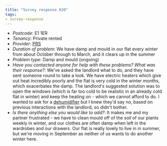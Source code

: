 ```yaml
---
title: "Survey response 020"
tags:
- survey-response
---
```


- *Postcode*: E1 1ER  
- *Tenancy*: Private rented  
- *Provider*: [PRS](providers/PRS)
- *Duration of problem*: We have damp and mould in our flat every winter from about October through to March, and it clears up in the summer
- *Problem type*: Damp and mould (ongoing)  
- *Have you contacted anyone for help with these problems? What was their response?*: We've asked the landlord what to do, and they have sent someone round to take a look. We have electric heaters which give out heat incredibly poorly and the flat is very cold in the winter months, which exacerbates the damp. The landlord's suggested solution was to open the windows (which is far too cold to be realistic in an already cold flat in winter) and keep the heating on - which we cannot afford to do. I wanted to ask for a [dehumidifier](cause-effect-affect/dehumidifier) but I knew they'd say no, based on previous interactions with the landlord, so didn't bother.
- *Is there anything else you would like to add?*: It makes me and my partner frustrated - we have to clean mould off of the soil of our plants weekly in winter, and our clothes are often damp when left in the wardrobes and our drawers. Our flat is really lovely to live in in summer, but we're moving in September as neither of us wants to do another winter here.
